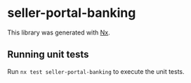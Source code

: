 # seller-portal-banking

This library was generated with [Nx](https://nx.dev).

## Running unit tests

Run `nx test seller-portal-banking` to execute the unit tests.
